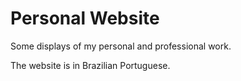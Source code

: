 # Personal Website

Some displays of my personal and professional work.

The website is in Brazilian Portuguese.
